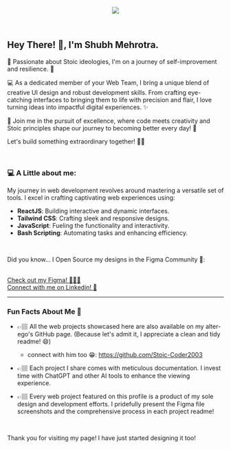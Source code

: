 <p align="center"><img width="full" src="https://github.com/ShubhMehrotra19/ShubhMehrotra19/assets/110672923/d837b19f-0f7a-48a4-9ea0-652d71ce0c11"/></p>

<br/>

## Hey There! 👋, I'm Shubh Mehrotra.

🌟 Passionate about Stoic ideologies, I'm on a journey of self-improvement and resilience. 🚀

💻 As a dedicated member of your Web Team, I bring a unique blend of creative UI design and robust development skills. From crafting eye-catching interfaces to bringing them to life with precision and flair, I love turning ideas into impactful digital experiences. ✨

🌈 Join me in the pursuit of excellence, where code meets creativity and Stoic principles shape our journey to becoming better every day! 🌿

Let's build something extraordinary together! 🚀✨

<br/>

### 💻 A Little about me:
My journey in web development revolves around mastering a versatile set of tools. I excel in crafting captivating web experiences using:

- **ReactJS**: Building interactive and dynamic interfaces.
- **Tailwind CSS**: Crafting sleek and responsive designs.
- **JavaScript**: Fueling the functionality and interactivity.
- **Bash Scripting**: Automating tasks and enhancing efficiency.
<br/>

<p align="left">
 <p style="font-weight: '600'"> Did you know... I Open Source my designs in the Figma Community 🤭:</p> 
  <br/>
<a href="figma.com/@shubhmehrotra" target="blank">Check out my Figma! 🙇🏽‍♂️</a> <br/>
<a href="www.linkedin.com/in/shubhmehrotra19" target="blank">Connect with me on Linkedin! 💙</a> 
</p>

---

### Fun Facts About Me 🎉

- 👉🏽 All the web projects showcased here are also available on my alter-ego's GitHub page. (Because let's admit it, I appreciate a clean and tidy readme! 😄)
     - connect with him too 😁: https://github.com/Stoic-Coder2003

- 👉🏽 Each project I share comes with meticulous documentation. I invest time with ChatGPT and other AI tools to enhance the viewing experience.

- 👉🏽 Every web project featured on this profile is a product of my sole design and development efforts. I pridefully present the Figma file screenshots and the comprehensive process in each project readme!

<br />


Thank you for visiting my page! I have just started designing it too!
